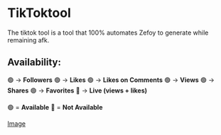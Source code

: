 # TikToktool

The tiktok tool is a tool that 100% automates Zefoy to generate while remaining afk.

## Availability:

🟢 -> **Followers**
🟢 -> **Likes**
🟢 -> **Likes on Comments**
🟢 -> **Views**
🟢 -> **Shares**
🟢 -> **Favorites**
🔴 -> **Live (views + likes)**

🟢 = **Available**
🔴 = **Not Available**

[Image](https://media.discordapp.net/attachments/1193152880652328990/1230616452965335181/image.png?ex=662f5aa2&is=662e0922&hm=db17c39dce239325176a6ba464e44b83e9e50309da8bee87e9c334127b5fae91&=&format=webp&quality=lossless&width=859&height=450)
